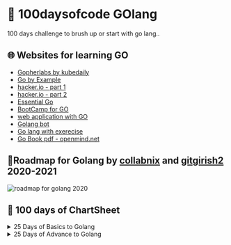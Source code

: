 # 🚧 100daysofcode GOlang 

100 days challenge to brush up or start with go lang..

## 🌐 Websites for learning GO 
 - [Gopherlabs by kubedaily](https://gopherlabs.kubedaily.com/Beginners/readme.html) 
 - [Go by Example](https://gobyexample.com/)
 - [hacker.io - part 1](https://hackr.io/tutorials/learn-golang?sort=upvotes&type_tags%5B%5D=1)
 - [hacker.io - part 2]()
 - [Essential Go](https://essential-go.programming-books.io/)
 - [BootCamp for GO](http://www.golangbootcamp.com/)
 - [web application with GO](https://astaxie.gitbooks.io/)
 - [Golang bot](https://golangbot.com/learn-golang-series/)
 - [Go lang with exerecise](https://gophercises.com/)
 - [Go Book pdf - openmind.net](https://www.openmymind.net/assets/go/go.pdf)
 
 ## 🚦Roadmap for Golang by [collabnix](https://github.com/collabnix/GopherLabs-1) and [gitgirish2](https://github.com/gitgirish2/GopherLabs) 2020-2021
 
 ![roadmap for golang 2020](https://i.imgur.com/wsY4wC7.png)

 ## 📅 100 days of ChartSheet

<details>
 <summary>25 Days of Basics to Golang</summary>
 
 
| 🔖 C-1 ✍ | 🔖 C-2  ✍ | 🔖 C-3 ✍ | 🔖 C-4 ✍ | 🔖 C-5 ✍ |
|---|---|---|---|---|
|<ul><li>- [ ] Day ↠ 1️⃣</li></ul>|<ul><li>- [ ] Day ↠ 2️⃣</li></ul>|<ul><li>- [ ] Day ↠ 3️⃣</li></ul>|<ul><li>- [ ] Day ↠ 4️⃣</li></ul>| <ul><li>- [ ] Day ↠ 5️⃣</li></ul>|
|<ul><li>- [ ] Day ↠ 6️⃣</li></ul>|<ul><li>- [ ] Day ↠ 7️⃣</li></ul>|<ul><li>- [ ] Day ↠ 8️⃣</li></ul>|<ul><li>- [ ] Day ↠ 9️⃣</li></ul>| <ul><li>- [ ] Day ↠ 1️⃣0️⃣</li></ul>|
|<ul><li>- [ ] Day ↠ 1️⃣1️⃣</li></ul>|<ul><li>- [ ] Day ↠ 1️⃣2️⃣</li></ul>|<ul><li>- [ ] Day ↠ 1️⃣3️⃣</li></ul>|<ul><li>- [ ] Day ↠ 1️⃣4️⃣</li></ul>|<ul><li>- [ ] Day ↠ 1️⃣5️⃣</li></ul>|
|<ul><li>- [ ] Day ↠ 1️⃣6️⃣</li></ul>|<ul><li>- [ ] Day ↠ 1️⃣7️⃣</li></ul>|<ul><li>- [ ] Day ↠ 1️⃣8️⃣</li></ul>|<ul><li>- [ ] Day ↠ 1️⃣9️⃣</li></ul>|<ul><li>- [ ] Day ↠ 2️⃣0️⃣</li></ul>|
|<ul><li>- [ ] Day ↠ 2️⃣1️⃣</li></ul>|<ul><li>- [ ] Day ↠ 2️⃣2️⃣</li></ul>|<ul><li>- [ ] Day ↠ 2️⃣3️⃣</li></ul>|<ul><li>- [ ] Day ↠ 2️⃣4️⃣</li></ul>|<ul><li>- [ ] Day ↠ 2️⃣5️⃣</li></ul>|

</details>

<details>
 <summary>25 Days of Advance to Golang</summary>
 
| 🔖 C-1 ✍ | 🔖 C-2  ✍ | 🔖 C-3 ✍ | 🔖 C-4 ✍ | 🔖 C-5 ✍ |
|---|---|---|---|---|
| | | | |

</details> 
